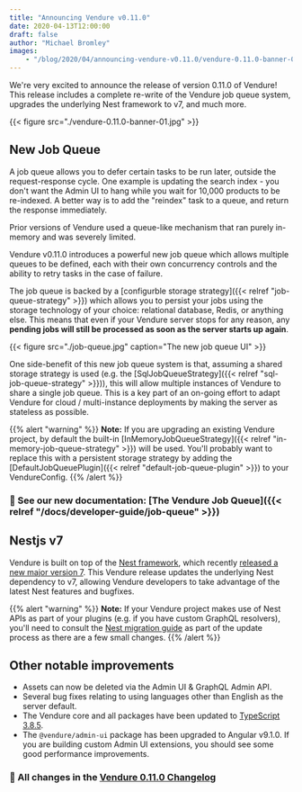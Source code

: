 ```yaml
---
title: "Announcing Vendure v0.11.0"
date: 2020-04-13T12:00:00
draft: false
author: "Michael Bromley"
images: 
    - "/blog/2020/04/announcing-vendure-v0.11.0/vendure-0.11.0-banner-01.jpg"
---
```


We're very excited to announce the release of version 0.11.0 of Vendure! This release includes a complete re-write of the Vendure job queue system, upgrades the underlying Nest framework to v7, and much more.

{{< figure src="./vendure-0.11.0-banner-01.jpg" >}}

## New Job Queue

A job queue allows you to defer certain tasks to be run later, outside the request-response cycle. One example is updating the search index - you don't want the Admin UI to hang while you wait for 10,000 products to be re-indexed. A better way is to add the "reindex" task to a queue, and return the response immediately.

Prior versions of Vendure used a queue-like mechanism that ran purely in-memory and was severely limited.

Vendure v0.11.0 introduces a powerful new job queue which allows multiple queues to be defined, each with their own concurrency controls and the ability to retry tasks in the case of failure.

The job queue is backed by a [configurble storage strategy]({{< relref "job-queue-strategy" >}}) which allows you to persist your jobs using the storage technology of your choice: relational database, Redis, or anything else. This means that even if your Vendure server stops for any reason, any **pending jobs will still be processed as soon as the server starts up again**.

{{< figure src="./job-queue.jpg" caption="The new job queue UI" >}}

One side-benefit of this new job queue system is that, assuming a shared storage strategy is used (e.g. the [SqlJobQueueStrategy]({{< relref "sql-job-queue-strategy" >}})), this will allow multiple instances of Vendure to share a single job queue. This is a key part of an on-going effort to adapt Vendure for cloud / multi-instance deployments by making the server as stateless as possible.

{{% alert "warning" %}}
**Note:** If you are upgrading an existing Vendure project, by default the built-in [InMemoryJobQueueStrategy]({{< relref "in-memory-job-queue-strategy" >}}) will be used. You'll probably want to replace this with a persistent storage strategy by adding the [DefaultJobQueuePlugin]({{< relref "default-job-queue-plugin" >}}) to your VendureConfig.
{{% /alert %}}

### 📖 See our new documentation: [The Vendure Job Queue]({{< relref "/docs/developer-guide/job-queue" >}})

## Nestjs v7

Vendure is built on top of the [Nest framework](https://nestjs.com/), which recently [released a new major version 7](https://trilon.io/blog/announcing-nestjs-7-whats-new). This Vendure release updates the underlying Nest dependency to v7, allowing Vendure developers to take advantage of the latest Nest features and bugfixes.

{{% alert "warning" %}}
**Note:** If your Vendure project makes use of Nest APIs as part of your plugins (e.g. if you have custom GraphQL resolvers), you'll need to consult the [Nest migration guide](https://docs.nestjs.com/migration-guide) as part of the update process as there are a few small changes.
{{% /alert %}}

## Other notable improvements

* Assets can now be deleted via the Admin UI & GraphQL Admin API.
* Several bug fixes relating to using languages other than English as the server default.
* The Vendure core and all packages have been updated to [TypeScript 3.8.5](https://www.typescriptlang.org/docs/handbook/release-notes/typescript-3-8.html). 
* The `@vendure/admin-ui` package has been upgraded to Angular v9.1.0. If you are building custom Admin UI extensions, you should see some good performance improvements.

### 📃 All changes in the [Vendure 0.11.0 Changelog](https://github.com/vendure-ecommerce/vendure/blob/e97cb93282f77fe91634fc8a2177d23fe44cb628/CHANGELOG.md#0110-2020-04-13)
